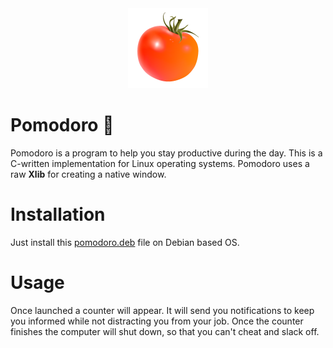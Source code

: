 <div align="center">
  <img src="icon.png">
</div>

# Pomodoro 🍅
Pomodoro is a program to help you stay productive during the day. 
This is a C-written implementation for Linux operating systems.
Pomodoro uses a raw **Xlib** for creating a native window.

# Installation
Just install this [pomodoro.deb](https://github.com/Ph0enixKM/Pomodoro/releases/latest) file on Debian based OS.

# Usage
Once launched a counter will appear. It will send you notifications to keep you informed while not distracting you from your job. 
Once the counter finishes the computer will shut down, so that you can't cheat and slack off.
